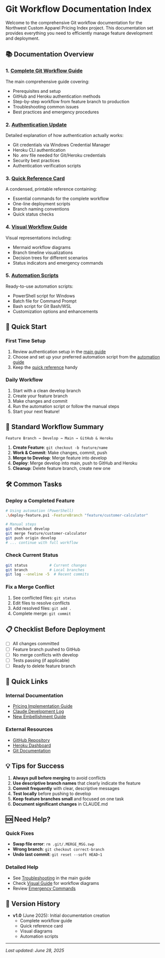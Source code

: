 # Git Workflow Documentation Index

Welcome to the comprehensive Git workflow documentation for the Northwest Custom Apparel Pricing Index project. This documentation set provides everything you need to efficiently manage feature development and deployment.

## 📚 Documentation Overview

### 1. [Complete Git Workflow Guide](./git-workflow-guide.md)
The main comprehensive guide covering:
- Prerequisites and setup
- GitHub and Heroku authentication methods
- Step-by-step workflow from feature branch to production
- Troubleshooting common issues
- Best practices and emergency procedures

### 2. [Authentication Update](./git-workflow-authentication-update.md)
Detailed explanation of how authentication actually works:
- Git credentials via Windows Credential Manager
- Heroku CLI authentication
- No .env file needed for Git/Heroku credentials
- Security best practices
- Authentication verification scripts

### 3. [Quick Reference Card](./git-workflow-quick-reference.md)
A condensed, printable reference containing:
- Essential commands for the complete workflow
- One-line deployment scripts
- Branch naming conventions
- Quick status checks

### 4. [Visual Workflow Guide](./git-workflow-visual-guide.md)
Visual representations including:
- Mermaid workflow diagrams
- Branch timeline visualizations
- Decision trees for different scenarios
- Status indicators and emergency commands

### 5. [Automation Scripts](./git-workflow-automation.md)
Ready-to-use automation scripts:
- PowerShell script for Windows
- Batch file for Command Prompt
- Bash script for Git Bash/WSL
- Customization options and enhancements

## 🚀 Quick Start

### First Time Setup
1. Review authentication setup in the [main guide](./git-workflow-guide.md#prerequisites--setup)
2. Choose and set up your preferred automation script from the [automation guide](./git-workflow-automation.md)
3. Keep the [quick reference](./git-workflow-quick-reference.md) handy

### Daily Workflow
1. Start with a clean develop branch
2. Create your feature branch
3. Make changes and commit
4. Run the automation script or follow the manual steps
5. Start your next feature!

## 🔄 Standard Workflow Summary

```
Feature Branch → Develop → Main → GitHub & Heroku
```

1. **Create Feature**: `git checkout -b feature/name`
2. **Work & Commit**: Make changes, commit, push
3. **Merge to Develop**: Merge feature into develop
4. **Deploy**: Merge develop into main, push to GitHub and Heroku
5. **Cleanup**: Delete feature branch, create new one

## 🛠️ Common Tasks

### Deploy a Completed Feature
```bash
# Using automation (PowerShell)
.\deploy-feature.ps1 -FeatureBranch "feature/customer-calculator"

# Manual steps
git checkout develop
git merge feature/customer-calculator
git push origin develop
# ... continue with full workflow
```

### Check Current Status
```bash
git status          # Current changes
git branch          # Local branches
git log --oneline -5  # Recent commits
```

### Fix a Merge Conflict
1. See conflicted files: `git status`
2. Edit files to resolve conflicts
3. Add resolved files: `git add .`
4. Complete merge: `git commit`

## 📋 Checklist Before Deployment

- [ ] All changes committed
- [ ] Feature branch pushed to GitHub
- [ ] No merge conflicts with develop
- [ ] Tests passing (if applicable)
- [ ] Ready to delete feature branch

## 🔗 Quick Links

### Internal Documentation
- [Pricing Implementation Guide](../PRICING_IMPLEMENTATION_GUIDE.md)
- [Claude Development Log](../CLAUDE.md)
- [New Embellishment Guide](./new-embellishment-guide.md)

### External Resources
- [GitHub Repository](https://github.com/your-repo-here)
- [Heroku Dashboard](https://dashboard.heroku.com)
- [Git Documentation](https://git-scm.com/doc)

## 💡 Tips for Success

1. **Always pull before merging** to avoid conflicts
2. **Use descriptive branch names** that clearly indicate the feature
3. **Commit frequently** with clear, descriptive messages
4. **Test locally** before pushing to develop
5. **Keep feature branches small** and focused on one task
6. **Document significant changes** in CLAUDE.md

## 🆘 Need Help?

### Quick Fixes
- **Swap file error**: `rm .git/.MERGE_MSG.swp`
- **Wrong branch**: `git checkout correct-branch`
- **Undo last commit**: `git reset --soft HEAD~1`

### Detailed Help
- See [Troubleshooting](./git-workflow-guide.md#troubleshooting-common-issues) in the main guide
- Check [Visual Guide](./git-workflow-visual-guide.md) for workflow diagrams
- Review [Emergency Commands](./git-workflow-visual-guide.md#emergency-commands)

## 📝 Version History

- **v1.0** (June 2025): Initial documentation creation
  - Complete workflow guide
  - Quick reference card
  - Visual diagrams
  - Automation scripts

---

*Last updated: June 28, 2025*